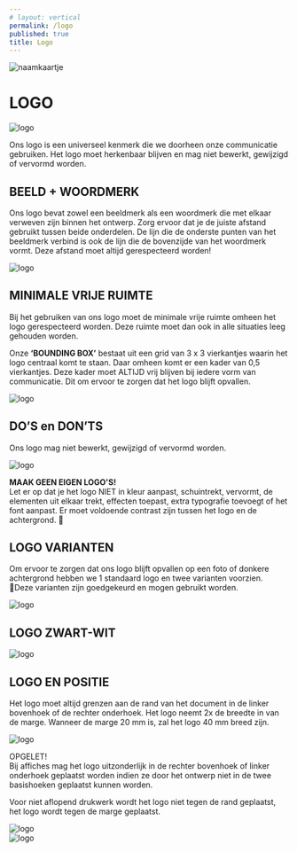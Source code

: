 ```yaml
---
# layout: vertical
permalink: /logo
published: true
title: Logo
---
```


<img src="images/voorbeelden/titelWEBSITE.png" alt="naamkaartje" class="w-75">
<h1>LOGO</h1>
<img src="images/voorbeelden/Logo.jpg" alt="logo" class="w-100">

<p>Ons logo is een universeel kenmerk die we doorheen onze communicatie gebruiken. Het logo moet herkenbaar blijven en mag niet bewerkt, gewijzigd of vervormd worden.</p>

<h2>BEELD + WOORDMERK</h2>

<div class="row">
<div class="col-4">
<p>Ons logo bevat zowel een beeldmerk als een woordmerk die met elkaar verweven zijn binnen het ontwerp.
Zorg ervoor dat je de juiste afstand gebruikt tussen beide onderdelen.
De lijn die de onderste punten van het beeldmerk verbind is ook de lijn die de bovenzijde van het woordmerk vormt. Deze  afstand moet altijd gerespecteerd worden!</p> 
</div>

<div class="col-8">
<img src="images/voorbeelden/logo1.jpg" alt="logo" class="w-50">
</div>
</div>

<h2>MINIMALE VRIJE RUIMTE</h2> 
<p>Bij het gebruiken van ons logo moet de minimale vrije ruimte omheen het logo gerespecteerd worden. Deze ruimte moet dan ook in alle situaties leeg gehouden worden.</p>

<div class="row"> 
<div class="col-4">  
<p>Onze <strong>‘BOUNDING BOX’</strong> bestaat uit een grid van 3 x 3 vierkantjes waarin het logo centraal komt te staan. 
Daar omheen komt er een kader van 0,5 vierkantjes.
Deze kader moet ALTIJD vrij blijven bij iedere vorm van communicatie. Dit om ervoor te zorgen dat het logo blijft opvallen. </p>
</div>

<div class="col-8">  
<img src="images/voorbeelden/logo2.jpg" alt="logo" class="w-50">
</div>
</div>

<h2>DO’S en DON’TS</h2>
<p>Ons logo mag niet bewerkt, gewijzigd of vervormd worden.</p>

<img src="images/voorbeelden/logo3.png" alt="logo" class="w-100">

<p><strong>MAAK GEEN EIGEN LOGO'S!</strong><br>
Let er op dat je het logo NIET in kleur aanpast, schuintrekt, vervormt, de elementen uit elkaar trekt, effecten toepast, extra typografie toevoegt of het font aanpast. Er moet voldoende contrast zijn tussen het logo en de achtergrond. </P>

<h2>LOGO VARIANTEN</h2>

<p>Om ervoor te zorgen dat ons logo blijft opvallen op een foto of donkere achtergrond hebben we 1 standaard logo en twee varianten voorzien. Deze varianten zijn goedgekeurd en mogen gebruikt worden.</p>

<img src="images/voorbeelden/logo4.png" alt="logo" class="w-100">

<h2>LOGO ZWART-WIT</h2>
<img src="images/voorbeelden/logo5.png" alt="logo" class="w-100">

<h2>LOGO EN POSITIE</h2>

<p>Het logo moet altijd grenzen aan de rand van het document in de linker bovenhoek of de rechter onderhoek. Het logo neemt 2x de breedte in van de marge. Wanneer de marge 20 mm is, zal het logo 40 mm breed zijn.</p>  

<div class="row">
<div class="col-6">
<img src="images/voorbeelden/logo7.png" alt="logo" class="w-100">

<p>OPGELET!<br>
Bij affiches mag het logo uitzonderlijk in de rechter bovenhoek of linker onderhoek geplaatst worden indien ze door het ontwerp niet in de twee basishoeken geplaatst kunnen worden.</P>

<p>Voor niet aflopend drukwerk wordt het logo niet tegen de rand geplaatst, het logo wordt tegen de marge geplaatst.</p>

<img src="images/voorbeelden/logo8.png" alt="logo" class="w-50">
</div>

<div class="col-6">
<img src="images/voorbeelden/logo6.png" alt="logo" class="w-100">
</div>
</div>